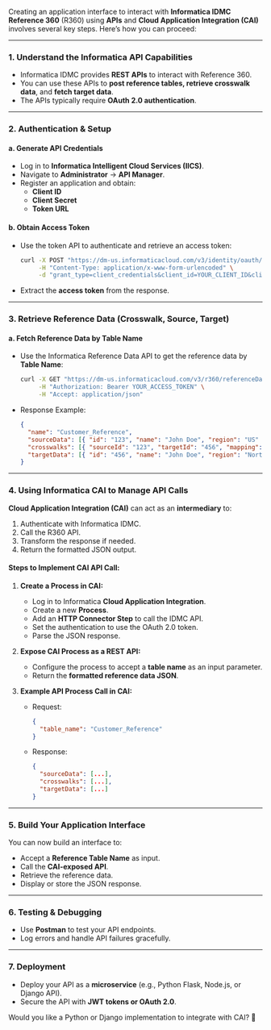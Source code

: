 Creating an application interface to interact with **Informatica IDMC Reference 360** (R360) using **APIs** and **Cloud Application Integration (CAI)** involves several key steps. Here’s how you can proceed:

---

### **1. Understand the Informatica API Capabilities**
- Informatica IDMC provides **REST APIs** to interact with Reference 360.
- You can use these APIs to **post reference tables, retrieve crosswalk data**, and **fetch target data**.
- The APIs typically require **OAuth 2.0 authentication**.

---
### **2. Authentication & Setup**
#### **a. Generate API Credentials**
- Log in to **Informatica Intelligent Cloud Services (IICS)**.
- Navigate to **Administrator** → **API Manager**.
- Register an application and obtain:
  - **Client ID**
  - **Client Secret**
  - **Token URL**

#### **b. Obtain Access Token**
- Use the token API to authenticate and retrieve an access token:
  ```bash
  curl -X POST "https://dm-us.informaticacloud.com/v3/identity/oauth/token" \
       -H "Content-Type: application/x-www-form-urlencoded" \
       -d "grant_type=client_credentials&client_id=YOUR_CLIENT_ID&client_secret=YOUR_CLIENT_SECRET"
  ```
- Extract the **access token** from the response.

---
### **3. Retrieve Reference Data (Crosswalk, Source, Target)**
#### **a. Fetch Reference Data by Table Name**
- Use the Informatica Reference Data API to get the reference data by **Table Name**:
  ```bash
  curl -X GET "https://dm-us.informaticacloud.com/v3/r360/referenceData?name=YourTableName" \
       -H "Authorization: Bearer YOUR_ACCESS_TOKEN" \
       -H "Accept: application/json"
  ```
- Response Example:
  ```json
  {
    "name": "Customer_Reference",
    "sourceData": [{ "id": "123", "name": "John Doe", "region": "US" }],
    "crosswalks": [{ "sourceId": "123", "targetId": "456", "mapping": "US → North America" }],
    "targetData": [{ "id": "456", "name": "John Doe", "region": "North America" }]
  }
  ```

---
### **4. Using Informatica CAI to Manage API Calls**
**Cloud Application Integration (CAI)** can act as an **intermediary** to:
1. Authenticate with Informatica IDMC.
2. Call the R360 API.
3. Transform the response if needed.
4. Return the formatted JSON output.

#### **Steps to Implement CAI API Call:**
1. **Create a Process in CAI:**
   - Log in to Informatica **Cloud Application Integration**.
   - Create a new **Process**.
   - Add an **HTTP Connector Step** to call the IDMC API.
   - Set the authentication to use the OAuth 2.0 token.
   - Parse the JSON response.

2. **Expose CAI Process as a REST API:**
   - Configure the process to accept a **table name** as an input parameter.
   - Return the **formatted reference data JSON**.

3. **Example API Process Call in CAI:**
   - Request:
     ```json
     {
       "table_name": "Customer_Reference"
     }
     ```
   - Response:
     ```json
     {
       "sourceData": [...],
       "crosswalks": [...],
       "targetData": [...]
     }
     ```

---
### **5. Build Your Application Interface**
You can now build an interface to:
- Accept a **Reference Table Name** as input.
- Call the **CAI-exposed API**.
- Retrieve the reference data.
- Display or store the JSON response.

---
### **6. Testing & Debugging**
- Use **Postman** to test your API endpoints.
- Log errors and handle API failures gracefully.

---
### **7. Deployment**
- Deploy your API as a **microservice** (e.g., Python Flask, Node.js, or Django API).
- Secure the API with **JWT tokens or OAuth 2.0**.

Would you like a Python or Django implementation to integrate with CAI? 🚀